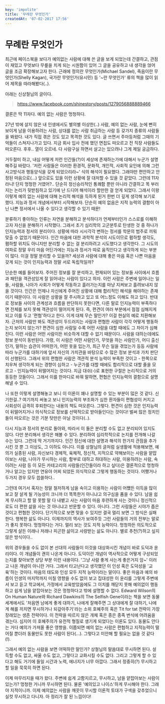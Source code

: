 ```yaml
---
key: 'impolite'
title: '무례란 무엇인가'
createdAt: '07-02-2017 17:56'
---
```

# 무례란 무엇인가

최근에 페이스북을 보다가 예의없는 사람에 대해 쓴 글을 보게 되었는데 간결하고, 관점이 재밌고 무엇보다 무릎을 치게 되는 시원함이 있어 그 글을 공유하고 내 생각을 얹어 글을 조금 확장해보고자 한다. 근래에 정의란 무엇인가(Michael Sandel), 죽음이란 무엇인가(Shelly Kagan), 국가란 무엇인가(유시민) 등 '~란 무엇인가' 류의 책을 많이 읽어 제목을 따라해봤다(..).

아래는 신상철님의 글이다.

> https://www.facebook.com/shinestory/posts/1279056888889466

결론은 딱 11자다. 예의 없는 사람은 멍청하다.

27년 밖에 살지 않은 내 인생에서도 별의별 이상한(..) 사람, 예의 없는 사람, 눈에 뻔히 보이게 남을 이용하려는 사람, 상대를 없는 사람 취급하는 사람 등 갖가지 종류의 사람들을 봐왔다. 내가 직접 겪은 것도 있고 목격한 것도 있다. 글 쓰면서 주마등처럼 그때의 기억들이 스쳐지나가고 있다. 지금 회사 입사 전에 했던 면접도 떠오르고 전 직장 사람들도 떠오른다. 후후.. 열이 오르네. 다 사람구실 하면서 살고는 있으려나 그게 제일 궁금하다.

거두절미 하고, 내심 어떻게 저런 인간들(?)이 세상에 존재하는가에 대해서 누군가 설명해주길 바랐다. '저런 사람들은 이러한 환경적, 문화적, 개인적, 사회적 요인에 의해 그런 사고방식과 행동양식을 갖게 되었으리라~' 식의 해석이 필요했다. 그래야만 편안하고 안정된 마음으로(...) 앞으로도 있을 이런 상황에 잘 대처할 수 있을 것 같았다. 그런데 11자라니! 단지 멍청한 거였어?.. 단순히 정신승리적인 통쾌함 뿐만 아니라 간결하고 똑 부러지는 논리가 뒷받침하고 있기에 난 드디어 해석이라 할만한 걸 얻게 되었다. 그래서 이왕 이렇게 예의 없는 사람에 대해 논리적 해석을 득하게 된거 한번 더 깊게 생각해 보기로 했다. 지능과 정서 개념에서부터 시작해보자. 단순히 예의 없음은 지적 능력의 결함이 아닌 나쁜 정서에서 나올 수 있다고 생각할 수 있기 때문!

분류하기 좋아하는 인류는 자연을 분해하고 분석하다가 언제부터인가 스스로를 이해하고자 자신을 분해하기 시작했다. 그래서 초기 심리학의 고군분투로 탄생한 것 중 하나가 인지능력과 정서의 분리이다. 상황에 따라 시시각각 변하는 정서를 학문의 범주로 끼워맞출 수 없었기 때문이다. 인간 마음에 대한 과학적 분석의 시도이므로 폄하할 생각도, 폄하할 위치도 아니지만 분리할 수 없는 걸 분리하려고 시도했다고 생각한다. 그 시도의 여파로 정말 우리 마음 어딘가에는 지능과 정서가 따로 움직인다고 생각하게 되는 부분이 많다. 이걸 정말 분리할 수 있을까? 세상과 사람에 대해 좋은 마음 혹은 나쁜 마음을 갖게 되는 것이 인지능력과 정말 서로 독립적일까?

단순한 예를 들어보자. 주어진 정보를 잘 분석하고, 편재되어 있는 정보들 사이에서 흐름과 패턴을 객관성있게 잘 읽어내는 사람이 있다고 하자. 이런 사람은 주변에 일어나는 일들, 사람들, 나아가 사회가 어떻게 작동하고 흘러가는지를 마냥 지켜보고 흘려보내지 않을 것이다. 인간은 언제나 자신에게 주어진 상황에 대해 합리적인 해석을 해야하는 존재이기 때문이다. 이 사람은 상황을 잘 주시하고 있고 또 어느정도 이해도 하고 있다. 반대로 정보들 사이의 관계성과 흐름을 판단하지 못한다면, 다른 말로 인지능력이 부족하다면 전체를 보지 못해 객관성이 떨어지게 된다. 즉, 편견이 여러 부분에서 점점 심해지게 되고 이를 두고 '편협'하다고 한다. 이게 대체 무슨 말인가? 이걸 현실의 예로 치환해보자. 근처의 사람만 봐도 객관성이 두드러지는 사람과 편협한 사람이 각각 어떻게 행동하는지 보이지 않는가? 편견이 심한 사람일 수록 어떤 사람을 대할 때에도 그 차이가 심해진다. 이런 사람은 어떤 사람이든 비슷하게 대할 수 없기 때문이다. 사람을 대하는데에도 정보 분석이 동반된다. 가령, 이 사람은 어떤 사람인가, 무엇을 하는 사람인가, 어디 출신인가, 말하는 습관이 어떠한가, 어떤 옷을 입는가, 최근 무슨 일을 겪었는가 등등 사람에 따라 누군가를 대하기에 앞서 자신의 가치관을 바탕으로 수 많은 정보 분석과 가치 판단이 선행된다. 그래서 위의 편협한 사람은 객관적 분석 능력이 부족한 것이고 - 한쪽으로 치우쳐 생각하게 되는 경향이 심하고 - 누군가를 대할 때에도 합리적으로 대할 줄을 모르고 - 인지능력이 뒤떨어지는 것이다. 지금 대쉬(-)로 표현한 구절은 논리적으로 거의 동등한 것들이다. 그래서 이를 한마디로 바꿔 말하면, 편협은 인지능력의 결함으로 설명해낼 수 있다.

나 또한 이렇게 설명해놓고 보니 이 이론이 꽤나 설명할 수 있는 부분이 많은 것 같다. 신기한걸..? 여기까지 써놓고 보니 인지능력의 부조화가 심한 환자들이 편협성이 커지고 사회성이 급격히 후퇴한다는 내용의 책도 떠오른다. 그렇다. 편견이 심한 것은 인지능력이 뒤떨어지거나 의식적으로 정보를 선택적으로 받아들인다는 것이다! 벌써 많은 정치인들이 떠오르는 것은 기분 탓만은 아닐 것이다(..).

다시 지능과 정서의 분리로 돌아와, 따라서 이 둘은 분리할 수도 없고 분리되어 있지도 않다. 다만 분리해서 생각은 해볼 수 있다. 분리하여 심리학적으로 논지를 전개해 나갈 수는 있다. 그런데 딱 거기까지다. 인간 정신에 대한 설명과 해석의 한가지 관점을 추가시킨 것 뿐 그 이상도, 그 이하도 아니다. 이를 상철님의 글처럼 실생활에 적용해보면, 예의가 실종된 사람, 자신보다 경제적, 육체적, 정신적, 지적으로 약해보이는 사람을 얕잡아보는 사람, 나아가 무시하는 사람, 함부로 대하고 하대하는 사람, 이용하려는 사람, 속이려는 사람 등 이 모든 카테고리의 사람들(인간들이라 하고 싶다)은 결론적으로 멍청하거나 알고는 있지만 연유야 어찌 되었든 의식적으로 그렇게 행동하는 것이다. 어쨌거나 두가지 경우 모두 씁쓸하다..

그런데 여기서 혹자는 정말 철저하게 남을 속이고 이용하는 사람이 어쨌든 이득을 많이 보고 잘 살게 될 가능성이 크니까 더 똑똑한거 아니냐고 의구심을 품을 수 있다. 남을 쉽게 무시하고 할 말 못할 말 다 내뱉고 사는 사람이 마음 후련하게 사는 것이니 정신적으로도 더 편한 삶을 사는 것 아니냐고 반문할 수 있다. 아니다. 그런 사람들은 시야가 좁은 것이고 편협한 것이다. 단기적으로 보면 맞을 수 있지만 결국 멀리 보면 그 방식은 실패한다. 행복한 삶도 아니다. 이제까지의 역사가 보여주듯 그런 사람들의 거의 전부는 말로가 좋지 못하다. 멍청하다는 거다. 멀리 보는 것도 지적 능력이다. 멍청하든 의도적으로 그렇게 살든 이래나 저래나 피곤한 삶이고 사랑받는 삶도 아니다. 별로 추천(?)하고 싶지 않은 방식이다..

위의 경우들을 수도 없이 본 선대의 사람들이 이것을 대상화시킨 개념이 바로 도덕과 윤리이다. 이 개념들이 괜히 나온게 아니다. 도덕이란 개념이 역사적으로 어떻게 구성되었는지를 찾아보면 상당 부분 이런 내용이다. '그냥 사람 좋게 사는게 좋은거지 암~' 이러고 나온 개념이 아니란 거다. 그래서 타고난다고 생각했던 이 인성 혹은 도덕성을 '교육'하는 것이다. 마음의 태도와 인성 모두 지적 능력이라는 말이다. 좋은 마음과 예의 바름이 인생의 마지막까지 미칠 영향을 수도 없이 보고 집대성한 이 윤리를 그렇게 주변에서 보고 듣고 학교에서, 가정에서 교육받았음에도 그 이치를 깨닫지 못해 예의없이 행동하고 쉽게 남을 얕잡아보는 것은 멍청하다고 밖에 설명할 수 없다. Edward Wilson의 On Human Nature와 Richard Dawkins의 The Selfish Gene이라는 책을 보면 동물 세계에서도 '처음엔 남에게 좋게 대하기, 나에게 잘해주면 그 상대에게 잘 대하기, 나에게 해를 끼치면 무시하거나 되갚아주기'라는 소위 호혜주의 혹은 Tit for tat 전략이 가장 장래있는 생존 전략이다. 이 전략을 따르지 않은 개체 혹은 종은 종족 번식에 어려움을 겪는다. 심지어 이 호혜주의가 유전적 형질로 생기게 되었다는 이론도 있다. 동물도 안다는 거다 예의가 가져올 좋은 영향을. 이쯤되면 예의 없는 사람은 편협하고 지적능력이 떨어질 뿐더러 동물만도 못한 사람이 된다(...). 그렇다고 미안해 할 필요는 없을 것 같다(!).

그래서 예의 없는 사람을 보면 어떡하란 말인가? 상철님의 말씀대로 무시하면 된다. 설득할 수도 없고, 싸울 수도 없고, 그렇다고 교화시킬 수도 없다. 그리고 그렇게 할 수 있다고 해도 거기에 들일 시간과 노력, 에너지가 너무 아깝다. 그래서 정중히(?) 무시하고 할 일을 묵묵히 하면 된다.

이제 마무리지을 때가 왔다. 주변에 쉽게 고함지르고, 무시하고, 남을 얕잡아보는 사람이 있는가? 멍청한 거니까 무시하면 된다. 물론 '예의있고 나이스'하게 무시해야 한다. 그래야 지적이니까. 이제 예의없는 사람을 깨끗이 무시할 이론적 토대가 구색을 갖추었으니 실컷 무시하고 다니자. 아 정리가 잘 된 느낌이다!
